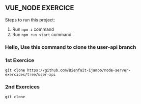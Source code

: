 


## VUE_NODE EXERCICE

Steps to run this project:

1. Run `npm i` command
3. Run `npm run start` command


### Hello, Use this command to clone the user-api branch 

### 1st Exercice

`git clone https://github.com/Bienfait-ijambo/node-server-exercices/tree/user-api`


### 2nd Exercices

`git clone `
